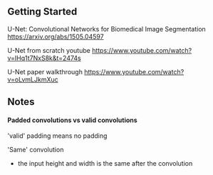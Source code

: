 
## Getting Started
U-Net: Convolutional Networks for Biomedical Image Segmentation
https://arxiv.org/abs/1505.04597

U-Net from scratch youtube
https://www.youtube.com/watch?v=IHq1t7NxS8k&t=2474s

U-Net paper walkthrough
https://www.youtube.com/watch?v=oLvmLJkmXuc



## Notes

#### Padded convolutions vs valid convolutions
'valid' padding means no padding

'Same' convolution
- the input height and width is the same after the convolution